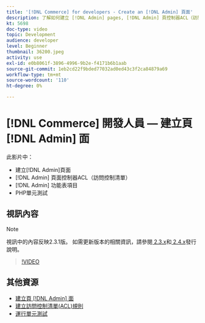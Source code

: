 ```yaml
---
title: '[!DNL Commerce] for developers - Create an [!DNL Admin] 頁面'
description: 了解如何建立 [!DNL Admin] pages, [!DNL Admin] 頁控制器ACL（訪問控制清單），並執行單元測試。
kt: 5698
doc-type: video
topic: Development
audience: developer
level: Beginner
thumbnail: 36200.jpeg
activity: use
exl-id: e0b8061f-3896-4996-9b2e-f4171b6b1aab
source-git-commit: 1eb2cd22f9bded77032ad0ed43c3f2ca84879a69
workflow-type: tm+mt
source-wordcount: '110'
ht-degree: 0%

---
```


# [!DNL Commerce] 開發人員 — 建立頁 [!DNL Admin] 面

此影片中：

- 建立[!DNL Admin]頁面
- [!DNL Admin] 頁面控制器ACL（訪問控制清單）
- [!DNL Admin] 功能表項目
- PHP單元測試

## 視訊內容

>[!NOTE]
>
>視訊中的內容反映2.3.1版。 如需更新版本的相關資訊，請參閱[ 2.3.x](https://devdocs.magento.com/guides/v2.3/release-notes/bk-release-notes.html)和[ 2.4.x](https://devdocs.magento.com/guides/v2.4/release-notes/bk-release-notes.html)發行說明。

>[!VIDEO](https://video.tv.adobe.com/v/36200?quality=12&learn=on)

## 其他資源

- [建立頁 [!DNL Admin] 面](https://devdocs.magento.com/guides/v2.4/ext-best-practices/extension-coding/example-module-adminpage.html)
- [建立訪問控制清單(ACL)規則](https://devdocs.magento.com/guides/v2.4/ext-best-practices/tutorials/create-access-control-list-rule.html)
- [運行單元測試](https://devdocs.magento.com/guides/v2.4/test/unit/unit_test_execution.html)
